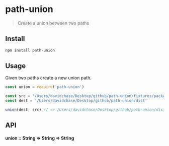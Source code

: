 # path-union
> Create a union between two paths

## Install

```sh
npm install path-union
```

## Usage
Given two paths create a new union path.



```js
const union = require('path-union')

const src = '/Users/davidchase/Desktop/github/path-union/fixtures/packages'
const dest = '/Users/davidchase/Desktop/github/path-union/dist'

union(dest, src) // => /Users/davidchase/Desktop/github/path-union/dist/fixtures/packages
```

## API
#### union :: String => String => String
